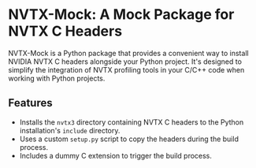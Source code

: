 # NVTX-Mock: A Mock Package for NVTX C Headers

NVTX-Mock is a Python package that provides a convenient way to install NVIDIA NVTX C headers alongside your Python project. It's designed to simplify the integration of NVTX profiling tools in your C/C++ code when working with Python projects.

## Features

- Installs the `nvtx3` directory containing NVTX C headers to the Python installation's `include` directory.
- Uses a custom `setup.py` script to copy the headers during the build process.
- Includes a dummy C extension to trigger the build process.
